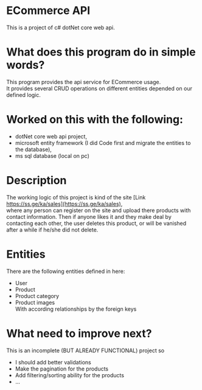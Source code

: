 # ECommerce API
This is a project of c# dotNet core web api.  

# What does this program do in simple words?
This program provides the api service for ECommerce usage.  
It provides several CRUD operations on different entities depended on our defined logic.  

# Worked on this with the following:
- dotNet core web api project,
- microsoft entity framework (I did Code first and migrate the entities to the database),
- ms sql database (local on pc)

# Description
The working logic of this project is kind of the site [Link https://ss.ge/ka/sales](https://ss.ge/ka/sales),  
where any person can register on the site and upload there products with contact information.
Then if anyone likes it and they make deal by contacting each other, the user deletes this product, or will be vanished after a while if he/she did not delete.  
# Entities 
There are the following entities defined in here:
- User
- Product
- Product category
- Product images  
With according relationships by the foreign keys
# What need to improve next?
This is an incomplete (BUT ALREADY FUNCTIONAL) project so
- I should add better validations
- Make the pagination for the products
- Add filtering/sorting ability for the products
- ...

